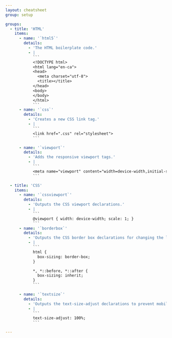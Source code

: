 ```yaml
---
layout: cheatsheet
group: setup

groups:
  - title: 'HTML'
    items:
      - name: '`html5`'
        details:
          - 'The HTML boilerplate code.'
          - |
            ```
            <!DOCTYPE html>
            <html lang="en-ca">
            <head>
              <meta charset="utf-8">
              <title></title>
            </head>
            <body>
            </body>
            </html>
            ```
      - name: '`css`'
        details:
          - 'Creates a new CSS link tag.'
          - |
            ```
            <link href=".css" rel="stylesheet">
            ```

      - name: '`viewport`'
        details:
          - 'Adds the responsive viewport tags.'
          - |
            ```
            <meta name="viewport" content="width=device-width,initial-scale=1">
            ```

  - title: 'CSS'
    items:
      - name: '`cssviewport`'
        details:
          - 'Outputs the CSS viewport declarations.'
          - |
            ```
            @viewport { width: device-width; scale: 1; }
            ```
      - name: '`borderbox`'
        details:
          - 'Outputs the CSS border box declarations for changing the layout math.'
          - |
            ```
            html {
              box-sizing: border-box;
            }

            *, *::before, *::after {
              box-sizing: inherit;
            }
            ```

      - name: '`textsize`'
        details:
          - 'Outputs the text-size-adjust declarations to prevent mobile browsers from changing the font-size.'
          - |
            ```
            text-size-adjust: 100%;
            ```

---
```

